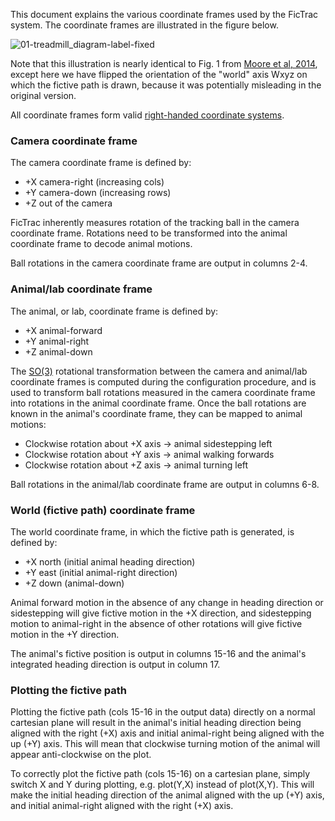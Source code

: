 This document explains the various coordinate frames used by the FicTrac system. The coordinate frames are illustrated in the figure below.

![01-treadmill_diagram-label-fixed](https://github.com/rjdmoore/fictrac/assets/3844483/aa9e08ea-dec9-44bf-9c18-01df0d823ad0)

Note that this illustration is nearly identical to Fig. 1 from [Moore et al, 2014](https://doi.org/10.1016/j.jneumeth.2014.01.010), except here we have flipped the orientation of the "world" axis Wxyz on which the fictive path is drawn, because it was potentially misleading in the original version.

All coordinate frames form valid [right-handed coordinate systems](https://en.wikipedia.org/wiki/Right-hand_rule).

### Camera coordinate frame
The camera coordinate frame is defined by:
* +X camera-right (increasing cols)
* +Y camera-down (increasing rows)
* +Z out of the camera

FicTrac inherently measures rotation of the tracking ball in the camera coordinate frame. Rotations need to be transformed into the animal coordinate frame to decode animal motions.

Ball rotations in the camera coordinate frame are output in columns 2-4.

### Animal/lab coordinate frame
The animal, or lab, coordinate frame is defined by:
* +X animal-forward
* +Y animal-right
* +Z animal-down

The [SO(3)](https://en.wikipedia.org/wiki/3D_rotation_group) rotational transformation between the camera and animal/lab coordinate frames is computed during the configuration procedure, and is used to transform ball rotations measured in the camera coordinate frame into rotations in the animal coordinate frame.
Once the ball rotations are known in the animal's coordinate frame, they can be mapped to animal motions:
* Clockwise rotation about +X axis &rarr; animal sidestepping left
* Clockwise rotation about +Y axis &rarr; animal walking forwards
* Clockwise rotation about +Z axis &rarr; animal turning left

Ball rotations in the animal/lab coordinate frame are output in columns 6-8.

### World (fictive path) coordinate frame
The world coordinate frame, in which the fictive path is generated, is defined by:
* +X north (initial animal heading direction)
* +Y east (initial animal-right direction)
* +Z down (animal-down)

Animal forward motion in the absence of any change in heading direction or sidestepping will give fictive motion in the +X direction, and sidestepping motion to animal-right in the absence of other rotations will give fictive motion in the +Y direction.

The animal's fictive position is output in columns 15-16 and the animal's integrated heading direction is output in column 17.

### Plotting the fictive path
Plotting the fictive path (cols 15-16 in the output data) directly on a normal cartesian plane will result in the animal's initial heading direction being aligned with the right (+X) axis and initial animal-right being aligned with the up (+Y) axis.
This will mean that clockwise turning motion of the animal will appear anti-clockwise on the plot.

To correctly plot the fictive path (cols 15-16) on a cartesian plane, simply switch X and Y during plotting, e.g. plot(Y,X) instead of plot(X,Y). This will make the initial heading direction of the animal aligned with the up (+Y) axis, and initial animal-right aligned with the right (+X) axis.
